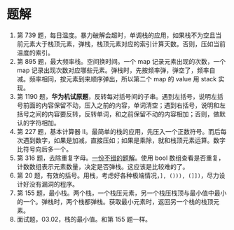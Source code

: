 # 题解

1. 第 739 题，每日温度。暴力破解会超时，单调栈的应用，如果栈不为空且当前元素大于栈顶元素，弹栈，栈顶元素对应的索引计算天数。否则，压如当前温度的索引。
2. 第 895 题，最大频率栈。空间换时间。一个 map 记录元素出现的次数，一个 map 记录出现次数对应哪些元素。弹栈时，先按频率弹，弹空了，频率自减。频率相同，按元素到来顺序弹出，所以第二个 map 的 value 用 stack 实现。
3. 第 1190 题，**华为机试原题**，反转每对括号间的子串。遇到左括号，说明左括号前面的内容保留不动，压入之前的内容，单词清空；遇到右括号，说明和左括号之间的内容要反转，反转单词，和之前保留不动的内容相加；否则，做默认的字符相加。
4. 第 227 题，基本计算器 II。最简单的栈的应用，先压入一个正数符号。而后每次遇到数字，如果是加减，直接压如；如果是乘除，就和栈顶元素运算。数字比符号向后多一个。
5. 第 316 题，去除重复字母。[一份不错的题解](https://leetcode-cn.com/problems/remove-duplicate-letters/solution/you-qian-ru-shen-dan-diao-zhan-si-lu-qu-chu-zhong-/)。使用 bool 数组查看是否重复，计数数组表示元素数量，决定是否弹栈。这应该是比较难的了。
6. 第 20 题，有效的括号。用栈，考虑好各种极端情况，`], ())), (]])`，尽力设计好没有漏洞的程序。
7. 第 155 题，最小栈。两个栈，一个栈压元素，另一个栈压栈顶与最小值中最小的一个。弹栈时，两个栈都弹栈。获取最小元素时，返回另一个栈的栈顶元素。
8. 面试题，03.02，栈的最小值。和第 155 题一样。